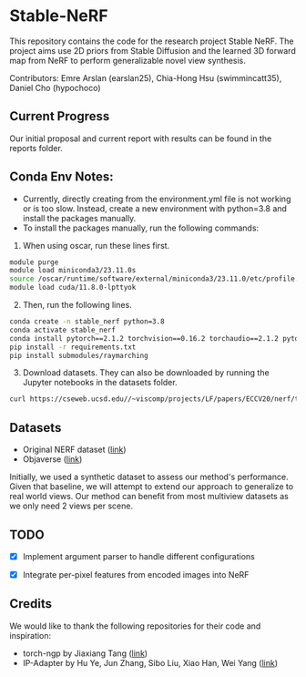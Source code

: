 # Stable-NeRF
This repository contains the code for the research project Stable NeRF. The project aims use 2D priors from Stable Diffusion and the learned 3D forward map from NeRF to perform generalizable novel view synthesis.

Contributors: Emre Arslan (earslan25), Chia-Hong Hsu (swimmincatt35), Daniel Cho (hypochoco)

## Current Progress
Our initial proposal and current report with results can be found in the reports folder.

## Conda Env Notes:
- Currently, directly creating from the environment.yml file is not working or is too slow. Instead, create a new environment with python=3.8 and install the packages manually.
- To install the packages manually, run the following commands:
1. When using oscar, run these lines first.
```bash
module purge
module load miniconda3/23.11.0s
source /oscar/runtime/software/external/miniconda3/23.11.0/etc/profile.d/conda.sh
module load cuda/11.8.0-lpttyok
```
2. Then, run the following lines.
```bash
conda create -n stable_nerf python=3.8
conda activate stable_nerf
conda install pytorch==2.1.2 torchvision==0.16.2 torchaudio==2.1.2 pytorch-cuda=11.8 -c pytorch -c nvidia
pip install -r requirements.txt
pip install submodules/raymarching
```
3. Download datasets. They can also be downloaded by running the Jupyter notebooks in the datasets folder.
```bash
curl https://cseweb.ucsd.edu//~viscomp/projects/LF/papers/ECCV20/nerf/tiny_nerf_data.npz -o datasets/nerf/tiny_nerf_data.npz
```

## Datasets
- Original NERF dataset ([link](https://www.kaggle.com/datasets/sauravmaheshkar/nerf-dataset))
- Objaverse ([link](https://objaverse.allenai.org/))

Initially, we used a synthetic dataset to assess our method's performance. Given that baseline, we will attempt to extend our approach to generalize to real world views. Our method can benefit from most multiview datasets as we only need 2 views per scene.


## TODO
- [x] Implement argument parser to handle different configurations
- [x] Integrate per-pixel features from encoded images into NeRF


## Credits
We would like to thank the following repositories for their code and inspiration:
- torch-ngp by Jiaxiang Tang ([link](https://github.com/ashawkey/torch-ngp))
- IP-Adapter by Hu Ye, Jun Zhang, Sibo Liu, Xiao Han, Wei Yang ([link](https://ip-adapter.github.io/))






